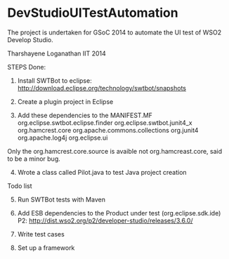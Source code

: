 DevStudioUITestAutomation
=========================

The project is undertaken for GSoC 2014 to automate the UI test of WSO2 Develop Studio.

Tharshayene Loganathan
IIT
2014


STEPS Done:

1. Install SWTBot to eclipse: http://download.eclipse.org/technology/swtbot/snapshots

2. Create a plugin project in Eclipse

3. Add these dependencies to the MANIFEST.MF
  org.eclipse.swtbot.eclipse.finder
  org.eclipse.swtbot.junit4_x
  org.hamcrest.core
  org.apache.commons.collections
  org.junit4
  org.apache.log4j
  org.eclipse.ui

Only the org.hamcrest.core.source is avaible not org.hamcreast.core, said to be a minor bug. 

4. Wrote a class called Pilot.java to test Java project creation

Todo list 

5. Run SWTBot tests with Maven

6. Add ESB dependencies to the Product under test (org.eclipse.sdk.ide)
   P2: http://dist.wso2.org/p2/developer-studio/releases/3.6.0/

7. Write test cases

8. Set up a framework



